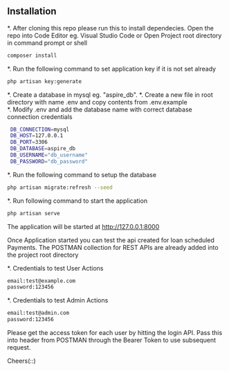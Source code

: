 ## Installation
*. After cloning this repo please run this to install dependecies. Open the repo into Code Editor eg. Visual Studio Code or Open Project root directory in command prompt or shell 

   ```bash
   composer install
   ```
*. Run the following command to set application key if it is not set already
   ```bash
   php artisan key:generate
   ```


*. Create a database in mysql eg. "aspire_db".
*. Create a new file in root directory with name .env and copy contents from .env.example   
*. Modify .env and add the database name with correct database connection credentials
   ```bash
    DB_CONNECTION=mysql
    DB_HOST=127.0.0.1
    DB_PORT=3306
    DB_DATABASE=aspire_db
    DB_USERNAME="db_username"
    DB_PASSWORD="db_password"
   ```

*. Run the following command to setup the database
   ```bash
   php artisan migrate:refresh --seed
   ```

*. Run following command to start the application
   ```bash
   php artisan serve
   ```
The application will be started at http://127.0.0.1:8000 

Once Application started you can test the api created for loan scheduled Payments. The POSTMAN collection for REST APIs are already added into the project root directory

*. Credentials to test User Actions
   ```bash
   email:test@example.com
   password:123456
   ```

*. Credentials to test Admin Actions
   ```bash
   email:test@admin.com
   password:123456
   ```

Please get the access token for each user by hitting the login API.  Pass this into header from POSTMAN through the Bearer Token to use subsequent request. 

Cheers(::)
